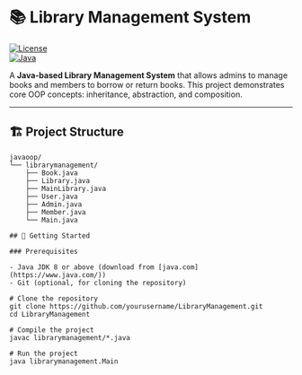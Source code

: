 # 📚 Library Management System

[![License](https://img.shields.io/badge/License-MIT-blue.svg)](LICENSE)  
[![Java](https://img.shields.io/badge/Language-Java-orange)](https://www.java.com/)

A **Java-based Library Management System** that allows admins to manage books and members to borrow or return books. This project demonstrates core OOP concepts: inheritance, abstraction, and composition.

---

## 🏗️ Project Structure

```text
javaoop/
└── librarymanagement/
    ├── Book.java
    ├── Library.java
    ├── MainLibrary.java
    ├── User.java
    ├── Admin.java
    ├── Member.java
    └── Main.java

## 🚀 Getting Started

### Prerequisites

- Java JDK 8 or above (download from [java.com](https://www.java.com/))
- Git (optional, for cloning the repository)

# Clone the repository
git clone https://github.com/yourusername/LibraryManagement.git
cd LibraryManagement

# Compile the project
javac librarymanagement/*.java

# Run the project
java librarymanagement.Main     

